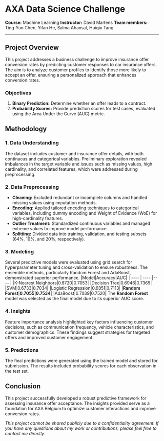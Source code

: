# AXA Data Science Challenge

**Course:** Machine Learning
**Instructor:** David Martens
**Team members:** Ting-Yun Chen, Yifan He, Salma Ahansal, Huiqiu Tang

---

## Project Overview
This project addresses a business challenge to improve insurance offer conversion rates by predicting customer responses to car insurance offers. The aim is to analyze customer profiles to identify those more likely to accept an offer, ensuring a personalized approach that enhances conversion rates.
### Objectives
1. **Binary Prediction:** Determine whether an offer leads to a contract.
2. **Probability Scores:** Provide prediction scores for test cases, evaluated using the Area Under the Curve (AUC) metric.

## Methodology
### 1. Data Understanding
The dataset includes customer and insurance offer details, with both continuous and categorical variables. Preliminary exploration revealed imbalances in the target variable and issues such as missing values, high cardinality, and correlated features, which were addressed during preprocessing.
### 2. Data Preprocessing
* **Cleaning:** Excluded redundant or incomplete columns and handled missing values using imputation methods.
* **Encoding:** Applied tailored encoding techniques to categorical variables, including dummy encoding and Weight of Evidence (WoE) for high-cardinality features.
* **Outlier Treatment:** Standardized continuous variables and managed extreme values to improve model performance.
* **Splitting:** Divided data into training, validation, and testing subsets (64%, 16%, and 20%, respectively).
### 3. Modeling
Several predictive models were evaluated using grid search for hyperparameter tuning and cross-validation to ensure robustness. The ensemble methods, particularly Random Forest and AdaBoost, demonstrated superior performance.
|Model|Accuracy|AUC|
| ---- | ---- |---- |
|K-Nearest Neighbors|0.6720|0.7053|
|Decision Tree|0.6946|0.7365|
|SVM|0.6733|0.7034|
|Logistic Regression|0.6851|0.7113|
|**Random Forest**|**0.7055**|**0.7534**|
|AdaBoost|0.7039|0.7520|
The **Random Forest** model was selected as the final model due to its superior AUC score.
### 4. Insights
Feature importance analysis highlighted key factors influencing customer decisions, such as communication frequency, vehicle characteristics, and customer demographics. These findings suggest strategies for targeted offers and improved customer engagement.
### 5. Predictions
The final predictions were generated using the trained model and stored for submission. The results included probability scores for each observation in the test set.

## Conclusion
This project successfully developed a robust predictive framework for assessing insurance offer acceptance. The insights provided serve as a foundation for AXA Belgium to optimize customer interactions and improve conversion rates.

*This project cannot be shared publicly due to a confidentiality agreement. If you have any questions about my work or contributions, please feel free to contact me directly.*
